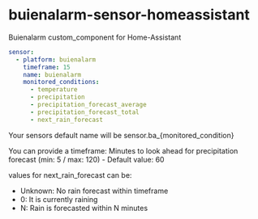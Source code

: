 # buienalarm-sensor-homeassistant

Buienalarm custom_component for Home-Assistant

```yaml
sensor:
  - platform: buienalarm
    timeframe: 15
    name: buienalarm
    monitored_conditions:
      - temperature
      - precipitation
      - precipitation_forecast_average
      - precipitation_forecast_total
      - next_rain_forecast
```

Your sensors default name will be sensor.ba_{monitored_condition}

You can provide a timeframe: Minutes to look ahead for precipitation forecast (min: 5 / max: 120) - Default value: 60

values for next_rain_forecast can be:

- Unknown: No rain forecast within timeframe
- 0: It is currently raining
- N: Rain is forecasted within N minutes
